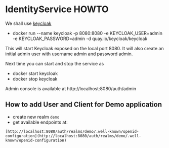# IdentityService HOWTO

We shall use [keycloak](https://www.keycloak.org/)

- docker run --name keycloak -p 8080:8080 -e KEYCLOAK_USER=admin -e KEYCLOAK_PASSWORD=admin -d quay.io/keycloak/keycloak

This will start Keycloak exposed on the local port 8080. It will also create an initial admin user with username admin and password admin.

Next time you can start and stop the service as

- docker start keycloak
- docker stop keycloak

Admin console is available at http://localhost:8080/auth/admin



## How to add User and Client for Demo application

- create new realm `demo`
- get available endpoints at:
```
[http://localhost:8080/auth/realms/demo/.well-known/openid-configuration](http://localhost:8080/auth/realms/demo/.well-known/openid-configuration)

```  
  

